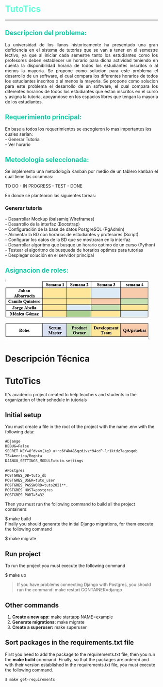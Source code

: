 <b><h1 style="color:#64ffda;"> TutoTics</h1></b>

_________________________________________________________________
<h2 style="color:#14cba8;">Descripcion del problema: </h2>
<p style="text-align:justify;">
La universidad de los llanos historicamente ha presentado una gran deficiencia en el sistema de tutorias que se van a tener en el semestre lectivo, ya que al iniciar cada semestre tanto los estudiantes como los profesores deben establecer un horario para dicha actividad teniendo en cuenta la disponibilidad horaria de todos los estudiantes inscritos o al menos la mayoria. Se propone como solucion para este problema el desarrollo de un software, el cual compara los diferentes horarios de todos los estudiantes inscritos o al menos la mayoria. Se propone como solucion para este problema el desarrollo de un software, el cual compara los diferentes horarios de todos los estudiantes que estan inscritos en el curso y asigna la tutoria, apoyandose en los espacios libres que tengan la mayoria de los estudiantes.
</p>

<h2 style="color:#14cba8;">Requerimiento principal:</h2>
<p>En base a todos los requerimientos se escogieron lo mas importantes los cuales serían: <br>
-	Generar Tutoria <br>
-	Ver horario  
</p>
<h2 style="color:#14cba8;">Metodología seleccionada:</h2>
<p style="text-align:justify;">
Se implemento una metodología Kanban por medio de un tablero kanban el cual tiene las columnas:
</p>
TO DO - IN PROGRESS - TEST - DONE 

En donde se plantearon las siguientes tareas:

<h3>Generar tutoría</h3>
<p>
- Desarrollar Mockup (balsamiq Wireframes) <br>
- Desarrollo de la interfaz (Bootstrap) <br>
- Configuración de la base de datos PostgreSQL (PgAdmin) <br>
- Alimentar la BD con horarios de estudiantes y profesores (Script) <br>
- Configurar los datos de la BD que se mostraran en la interfaz <br>
- Desarrollar algoritmo que busque un horario optimo de un curso (Python) <br>
- Testear el algoritmo de busqueda de horarios optimos para tutorias <br>
- Desplegar solución en el servidor principal
</p>
<h2 style="color:#14cba8;"> Asignacion de roles: </h2>

![Roles](Roles.jpeg)

# Descripción Técnica

# TutoTics
It's academic project created to help teachers and students in the organization of their schedule in tutorials
    
    
## Initial setup    
 You must create a file in the root of the project with the name .env with the following data:    
    
    #Django
    DEBUG=False      
    SECRET_KEY=8^dv4m()q9_u+rc6f4k#&6qzdivz*94cd^-lr)ktdz7agosgob      
    TZ=America/Bogota      
    DJANGO_SETTINGS_MODULE=tuto.settings    
          
    #Postgres      
    POSTGRES_DB=tuto_db      
    POSTGRES_USER=tuto_user      
    POSTGRES_PASSWORD=tuto2021**.      
    POSTGRES_HOST=postgres      
    POSTGRES_PORT=5432      
          
    
 Then you must run the following command to build all the project containers:    
    
 $ make build    
Finally you should generate the initial Django migrations, for them execute the following command    
    
 $ make migrate    
## Run project    
 To run the project you must execute the following command    
    
 $ make up    
> If you have problems connecting Django with Postgres, you should run the command: make restart CONTAINER=django    
 ## Other commands    
    
 1. **Create a new app:** make startapp NAME=example    
 2. **Generate migrations:** make migrate    
 3. **Create a superuser:** make superuser  
  


## Sort packages in the requirements.txt file

First you need to add the package to the requirements.txt file, then you run the **make build** command.
Finally, so that the packages are ordered and with their version established in the requirements.txt file, you must execute the following command.

    $ make get-requirements

